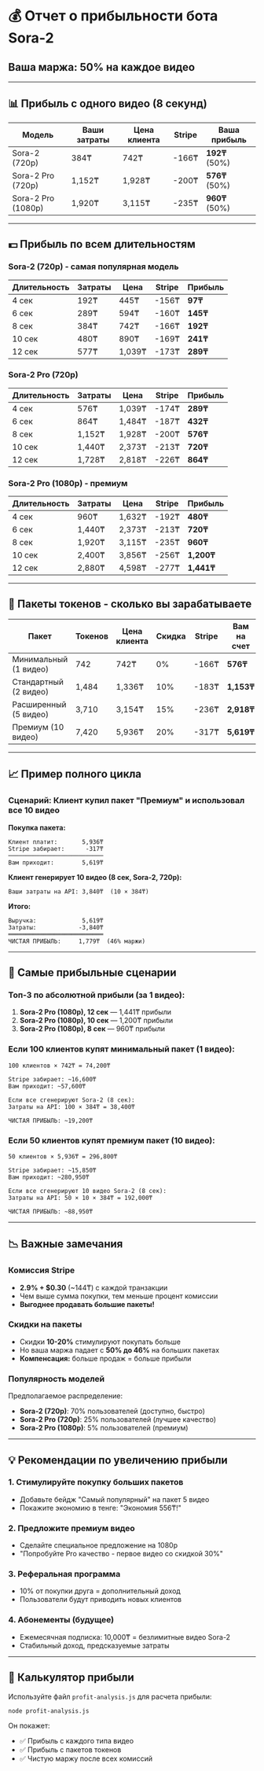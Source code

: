 # 💰 Отчет о прибыльности бота Sora-2

## Ваша маржа: **50%** на каждое видео

---

## 📊 Прибыль с одного видео (8 секунд)

| Модель | Ваши затраты | Цена клиента | Stripe | **Ваша прибыль** |
|--------|--------------|--------------|--------|------------------|
| Sora-2 (720p) | 384₸ | 742₸ | -166₸ | **192₸** (50%) |
| Sora-2 Pro (720p) | 1,152₸ | 1,928₸ | -200₸ | **576₸** (50%) |
| Sora-2 Pro (1080p) | 1,920₸ | 3,115₸ | -235₸ | **960₸** (50%) |

---

## 💵 Прибыль по всем длительностям

### Sora-2 (720p) - самая популярная модель

| Длительность | Затраты | Цена | Stripe | **Прибыль** |
|--------------|---------|------|--------|-------------|
| 4 сек | 192₸ | 445₸ | -156₸ | **97₸** |
| 6 сек | 289₸ | 594₸ | -160₸ | **145₸** |
| 8 сек | 384₸ | 742₸ | -166₸ | **192₸** |
| 10 сек | 480₸ | 890₸ | -169₸ | **241₸** |
| 12 сек | 577₸ | 1,039₸ | -173₸ | **289₸** |

### Sora-2 Pro (720p)

| Длительность | Затраты | Цена | Stripe | **Прибыль** |
|--------------|---------|------|--------|-------------|
| 4 сек | 576₸ | 1,039₸ | -174₸ | **289₸** |
| 6 сек | 864₸ | 1,484₸ | -187₸ | **432₸** |
| 8 сек | 1,152₸ | 1,928₸ | -200₸ | **576₸** |
| 10 сек | 1,440₸ | 2,373₸ | -213₸ | **720₸** |
| 12 сек | 1,728₸ | 2,818₸ | -226₸ | **864₸** |

### Sora-2 Pro (1080p) - премиум

| Длительность | Затраты | Цена | Stripe | **Прибыль** |
|--------------|---------|------|--------|-------------|
| 4 сек | 960₸ | 1,632₸ | -192₸ | **480₸** |
| 6 сек | 1,440₸ | 2,373₸ | -213₸ | **720₸** |
| 8 сек | 1,920₸ | 3,115₸ | -235₸ | **960₸** |
| 10 сек | 2,400₸ | 3,856₸ | -256₸ | **1,200₸** |
| 12 сек | 2,880₸ | 4,598₸ | -277₸ | **1,441₸** |

---

## 🎁 Пакеты токенов - сколько вы зарабатываете

| Пакет | Токенов | Цена клиента | Скидка | Stripe | **Вам на счет** |
|-------|---------|--------------|--------|--------|-----------------|
| Минимальный (1 видео) | 742 | 742₸ | 0% | -166₸ | **576₸** |
| Стандартный (2 видео) | 1,484 | 1,336₸ | 10% | -183₸ | **1,153₸** |
| Расширенный (5 видео) | 3,710 | 3,154₸ | 15% | -236₸ | **2,918₸** |
| Премиум (10 видео) | 7,420 | 5,936₸ | 20% | -317₸ | **5,619₸** |

---

## 📈 Пример полного цикла

### Сценарий: Клиент купил пакет "Премиум" и использовал все 10 видео

**Покупка пакета:**
```
Клиент платит:       5,936₸
Stripe забирает:      -317₸
───────────────────────────
Вам приходит:        5,619₸
```

**Клиент генерирует 10 видео (8 сек, Sora-2, 720p):**
```
Ваши затраты на API: 3,840₸  (10 × 384₸)
```

**Итого:**
```
Выручка:             5,619₸
Затраты:            -3,840₸
═══════════════════════════
ЧИСТАЯ ПРИБЫЛЬ:     1,779₸  (46% маржи)
```

---

## 🎯 Самые прибыльные сценарии

### Топ-3 по абсолютной прибыли (за 1 видео):

1. **Sora-2 Pro (1080p), 12 сек** — 1,441₸ прибыли
2. **Sora-2 Pro (1080p), 10 сек** — 1,200₸ прибыли
3. **Sora-2 Pro (1080p), 8 сек** — 960₸ прибыли

### Если 100 клиентов купят минимальный пакет (1 видео):

```
100 клиентов × 742₸ = 74,200₸

Stripe забирает: ~16,600₸
Вам приходит: ~57,600₸

Если все сгенерируют Sora-2 (8 сек):
Затраты на API: 100 × 384₸ = 38,400₸

ЧИСТАЯ ПРИБЫЛЬ: ~19,200₸
```

### Если 50 клиентов купят премиум пакет (10 видео):

```
50 клиентов × 5,936₸ = 296,800₸

Stripe забирает: ~15,850₸
Вам приходит: ~280,950₸

Если все сгенерируют 10 видео Sora-2 (8 сек):
Затраты на API: 50 × 10 × 384₸ = 192,000₸

ЧИСТАЯ ПРИБЫЛЬ: ~88,950₸
```

---

## 📉 Важные замечания

### Комиссия Stripe
- **2.9% + $0.30** (~144₸) с каждой транзакции
- Чем выше сумма покупки, тем меньше процент комиссии
- **Выгоднее продавать большие пакеты!**

### Скидки на пакеты
- Скидки **10-20%** стимулируют покупать больше
- Но ваша маржа падает с **50% до 46%** на больших пакетах
- **Компенсация:** больше продаж = больше прибыли

### Популярность моделей
Предполагаемое распределение:
- **Sora-2 (720p)**: 70% пользователей (доступно, быстро)
- **Sora-2 Pro (720p)**: 25% пользователей (лучшее качество)
- **Sora-2 Pro (1080p)**: 5% пользователей (премиум)

---

## 💡 Рекомендации по увеличению прибыли

### 1. Стимулируйте покупку больших пакетов
- Добавьте бейдж "Самый популярный" на пакет 5 видео
- Покажите экономию в тенге: "Экономия 556₸!"

### 2. Предложите премиум видео
- Сделайте специальное предложение на 1080p
- "Попробуйте Pro качество - первое видео со скидкой 30%"

### 3. Реферальная программа
- 10% от покупки друга = дополнительный доход
- Пользователи будут приводить новых клиентов

### 4. Абонементы (будущее)
- Ежемесячная подписка: 10,000₸ = безлимитные видео Sora-2
- Стабильный доход, предсказуемые затраты

---

## 🧮 Калькулятор прибыли

Используйте файл `profit-analysis.js` для расчета прибыли:

```bash
node profit-analysis.js
```

Он покажет:
- ✅ Прибыль с каждого типа видео
- ✅ Прибыль с пакетов токенов
- ✅ Чистую маржу после всех комиссий
